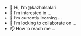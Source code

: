 - 👋 Hi, I’m @kazhalsalari
- 👀 I’m interested in ...
- 🌱 I’m currently learning ...
- 💞️ I’m looking to collaborate on ...
- 📫 How to reach me ...

<!---
kazhalsalari/kazhalsalari is a ✨ special ✨ repository because its `README.md` (this file) appears on your GitHub profile.
You can click the Preview link to take a look at your changes.
--->
